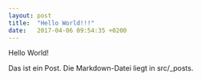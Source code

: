 ```yaml
---
layout: post
title:  "Hello World!!!"
date:   2017-04-06 09:54:35 +0200
---
```


Hello World! 

Das ist ein Post. Die Markdown-Datei liegt in src/_posts.